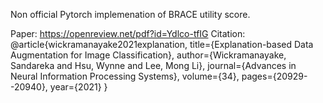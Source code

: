 Non official Pytorch implemenation of BRACE utility score.

Paper: https://openreview.net/pdf?id=Ydlco-tfIG
Citation: 
@article{wickramanayake2021explanation,
  title={Explanation-based Data Augmentation for Image Classification},
  author={Wickramanayake, Sandareka and Hsu, Wynne and Lee, Mong Li},
  journal={Advances in Neural Information Processing Systems},
  volume={34},
  pages={20929--20940},
  year={2021}
}
